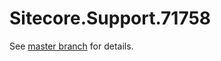 # Sitecore.Support.71758

See [master branch](https://github.com/sitecoresupport/Sitecore.Support.71758) for details.